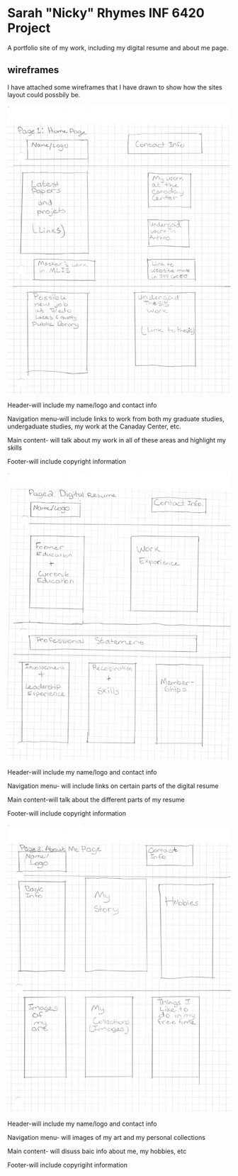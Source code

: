 # Sarah "Nicky" Rhymes INF 6420 Project

A portfolio site of my work, including my digital resume and about me page.

## wireframes 

I have attached some wireframes that I have drawn to show how the sites layout could possbily be.

![Wireframe of Home page](Wireframes/Homepage-Wireframe.jpg)

Header-will include my name/logo and contact info

Navigation menu-will include links to work from both my graduate studies, undergaduate studies, my work at the Canaday Center, etc.

Main content- will talk about my work in all of these areas and highlight my skills

Footer-will include copyright information


![Wireframe of digital resume](Wireframes/Digital%20resume-Wireframe.jpg)

Header-will include my name/logo and contact info

Navigation menu- will include links on certain parts of the digital resume

Main content-will talk about the different parts of my resume

Footer-will include copyright information


![Wireframe of About me page](Wireframes/About%20me%20page-Wireframe.jpg)

Header-will include my name/logo and contact info

Navigation menu- will images of my art and my personal collections

Main content- will disuss baic info about me, my hobbies, etc

Footer-will include copyrigiht information
